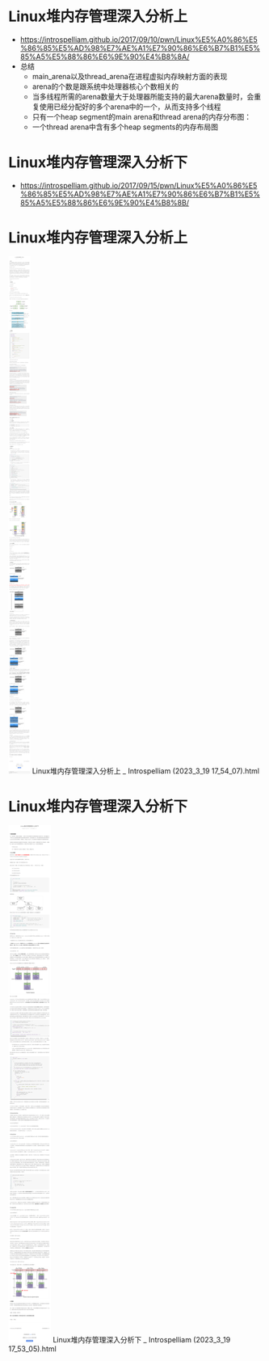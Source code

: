 # Linux堆内存管理深入分析上
- https://introspelliam.github.io/2017/09/10/pwn/Linux%E5%A0%86%E5%86%85%E5%AD%98%E7%AE%A1%E7%90%86%E6%B7%B1%E5%85%A5%E5%88%86%E6%9E%90%E4%B8%8A/
- 总结
  - main_arena以及thread_arena在进程虚拟内存映射方面的表现
  - arena的个数是跟系统中处理器核心个数相关的
  - 当多线程所需的arena数量大于处理器所能支持的最大arena数量时，会重复使用已经分配好的多个arena中的一个，从而支持多个线程
  - 只有一个heap segment的main arena和thread arena的内存分布图：
  - 一个thread arena中含有多个heap segments的内存布局图
# Linux堆内存管理深入分析下
- https://introspelliam.github.io/2017/09/15/pwn/Linux%E5%A0%86%E5%86%85%E5%AD%98%E7%AE%A1%E7%90%86%E6%B7%B1%E5%85%A5%E5%88%86%E6%9E%90%E4%B8%8B/


# Linux堆内存管理深入分析上
![](pic/2021-07-01-20-19-28.png)
Linux堆内存管理深入分析上 _ Introspelliam (2023_3_19 17_54_07).html
# Linux堆内存管理深入分析下
![](pic/2021-07-01-21-05-59.png)
Linux堆内存管理深入分析下 _ Introspelliam (2023_3_19 17_53_05).html